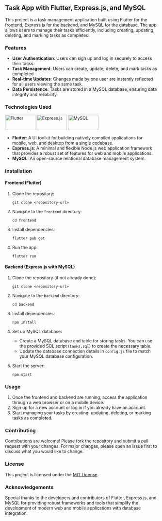 ## Task App with Flutter, Express.js, and MySQL

This project is a task management application built using Flutter for the frontend, Express.js for the backend, and MySQL for the database. The app allows users to manage their tasks efficiently, including creating, updating, deleting, and marking tasks as completed.

### Features

- **User Authentication**: Users can sign up and log in securely to access their tasks.
- **Task Management**: Users can create, update, delete, and mark tasks as completed.
- **Real-time Updates**: Changes made by one user are instantly reflected for all users viewing the same task.
- **Data Persistence**: Tasks are stored in a MySQL database, ensuring data integrity and reliability.

### Technologies Used

<img src="https://upload.wikimedia.org/wikipedia/commons/1/17/Google-flutter-logo.png" alt="Flutter" width="100" height="50"> <img src="https://upload.wikimedia.org/wikipedia/commons/6/64/Expressjs.png" alt="Express.js" width="100" height="50"> <img src="https://upload.wikimedia.org/wikipedia/commons/0/0a/MySQL_textlogo.svg" alt="MySQL" width="100" height="50">

- **Flutter**: A UI toolkit for building natively compiled applications for mobile, web, and desktop from a single codebase.
- **Express.js**: A minimal and flexible Node.js web application framework that provides a robust set of features for web and mobile applications.
- **MySQL**: An open-source relational database management system.

### Installation

#### Frontend (Flutter)

1. Clone the repository:

   ```
   git clone <repository-url>
   ```

2. Navigate to the `frontend` directory:

   ```
   cd frontend
   ```

3. Install dependencies:

   ```
   flutter pub get
   ```

4. Run the app:

   ```
   flutter run
   ```

#### Backend (Express.js with MySQL)

1. Clone the repository (if not already done):

   ```
   git clone <repository-url>
   ```

2. Navigate to the `backend` directory:

   ```
   cd backend
   ```

3. Install dependencies:

   ```
   npm install
   ```

4. Set up MySQL database:
   - Create a MySQL database and table for storing tasks. You can use the provided SQL script (`tasks.sql`) to create the necessary table.
   - Update the database connection details in `config.js` file to match your MySQL database configuration.

5. Start the server:

   ```
   npm start
   ```

### Usage

1. Once the frontend and backend are running, access the application through a web browser or on a mobile device.
2. Sign up for a new account or log in if you already have an account.
3. Start managing your tasks by creating, updating, deleting, or marking tasks as completed.

### Contributing

Contributions are welcome! Please fork the repository and submit a pull request with your changes. For major changes, please open an issue first to discuss what you would like to change.

### License

This project is licensed under the [MIT License](LICENSE).

### Acknowledgements

Special thanks to the developers and contributors of Flutter, Express.js, and MySQL for providing robust frameworks and tools that simplify the development of modern web and mobile applications with database integration.
